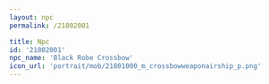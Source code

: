 ```yaml
---
layout: npc
permalink: /21802001

title: Npc
id: '21802001'
npc_name: 'Black Robe Crossbow'
icon_url: 'portrait/mob/21801000_m_crossbowweaponairship_p.png'
---
```

